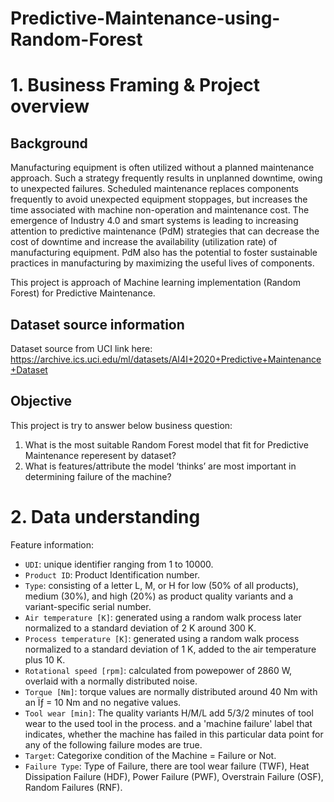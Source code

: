 # Predictive-Maintenance-using-Random-Forest

# 1. Business Framing & Project overview

## Background
Manufacturing equipment is often utilized without a planned maintenance approach. Such a strategy frequently results in unplanned downtime, owing to unexpected failures. Scheduled maintenance replaces components frequently to avoid unexpected equipment stoppages, but increases the time associated with machine non-operation and maintenance cost. The emergence of Industry 4.0 and smart systems is leading to increasing attention to predictive maintenance (PdM) strategies that can decrease the cost of downtime and increase the availability (utilization rate) of manufacturing equipment. PdM also has the potential to foster sustainable practices in manufacturing by maximizing the useful lives of components.

This project is approach of Machine learning implementation (Random Forest) for Predictive Maintenance.

## Dataset source information
Dataset source from UCI link here: https://archive.ics.uci.edu/ml/datasets/AI4I+2020+Predictive+Maintenance+Dataset

## Objective
This project is try to answer below business question:
1. What is the most suitable Random Forest model that fit for Predictive Maintenance reperesent by dataset?
2. What is features/attribute the model ‘thinks’ are most important in determining failure of the machine?

# 2. Data understanding

Feature information:
*   `UDI`: unique identifier ranging from 1 to 10000.
*   `Product ID`: Product Identification number.
*   `Type`: consisting of a letter L, M, or H for low (50% of all products), medium (30%), and high (20%) as product quality variants and a variant-specific serial number.
*   `Air temperature [K]`: generated using a random walk process later normalized to a standard deviation of 2 K around 300 K.
*   `Process temperature [K]`: generated using a random walk process normalized to a standard deviation of 1 K, added to the air temperature plus 10 K.
*   `Rotational speed [rpm]`: calculated from powepower of 2860 W, overlaid with a normally distributed noise.
*   `Torque [Nm]`: torque values are normally distributed around 40 Nm with an Ïƒ = 10 Nm and no negative values.
*   `Tool wear [min]`: The quality variants H/M/L add 5/3/2 minutes of tool wear to the used tool in the process. and a 'machine failure' label that indicates, whether the machine has failed in this particular data point for any of the following failure modes are true.
*   `Target`: Categorixe condition of the Machine = Failure or Not.
*   `Failure Type`: Type of Failure, there are tool wear failure (TWF), Heat Dissipation Failure (HDF), Power Failure (PWF), Overstrain Failure (OSF), Random Failures (RNF).

